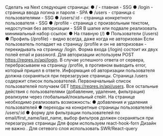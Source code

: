 Сделать на Next
следующие страницы:
● / - главная - SSG
● /login - страница ввода логина и пароля - SPA
● /users - страница с пользователями - SSG
● /users/:id - страница конкретного пользователя - SSG
● /profile - страница с произвольным текстом, недоступная без авторизации - SSR
В шапке или подвале реализовать минимальный набор ссылок:
● На главную (/)
● Пользователи (/users)
● Профиль (/profile) - видно всегда, даже когда не авторизован
Если пользователь попадает на страницу /profile и он не авторизован -
перекидывать на страницу /login. Форма входа (/login) состоит их двух полей
email и password. Для авторизации используем POST
https://reqres.in/api/login. В случае успешного ответа от сервера,
перебрасываем на страницу /profile, в противном выводить error, который
пришел в ответе. Информация об авторизации пользователя должна
сохраняться при перезагрузке страницы.
Страница /users содержит список пользователей. Первоначальный список
пользователей получаем GET https://reqres.in/api/users. Все остальные
действия с пользователями (добавление, удаление, фильтрация) реализуем
через глобальный/локальный стейт.
На странице необходимо реализовать возможность:
● добавления и удаления пользователей
● переходы на конкретные страницы пользователей /users/:id
● форму для фильтрации пользователей по email/first_name/last_name,
выбор фильтров должен сохраняться при перезагрузке страницы
Для форм используем react-hook-forn
Дизайн не важно .
Для сетевого слоя использовать SWR/React-query

